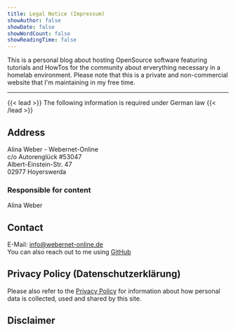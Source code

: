 ```yaml
---
title: Legal Notice (Impressum)
showAuthor: false
showDate: false
showWordCount: false
showReadingTime: false
---
```


This is a personal blog about hosting OpenSource software featuring tutorials and HowTos for the community about erverything necessary in a homelab environment. Please note that this is a private and non-commercial website that I'm maintaining in my free time.

---

{{< lead >}}
The following information is required under German law
{{< /lead >}}

## Address

Alina Weber - Webernet-Online \
c/o Autorenglück #53047 \
Albert-Einstein-Str. 47 \
02977 Hoyerswerda

### Responsible for content

Alina Weber

## Contact

E-Mail: <info@webernet-online.de> \
You can also reach out to me using [GitHub](https://github.com/webealin)

## Privacy Policy (Datenschutzerklärung)

Please also refer to the [Privacy Policy](/privacy-policy) for information about how personal data is collected, used and shared by this site.

## Disclaimer
